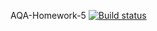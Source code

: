 AQA-Homework-5 [![Build status](https://ci.appveyor.com/api/projects/status/6m6clw7afdxrth5n?svg=true)](https://ci.appveyor.com/project/Kernitskaya/aqa-homework-5)
